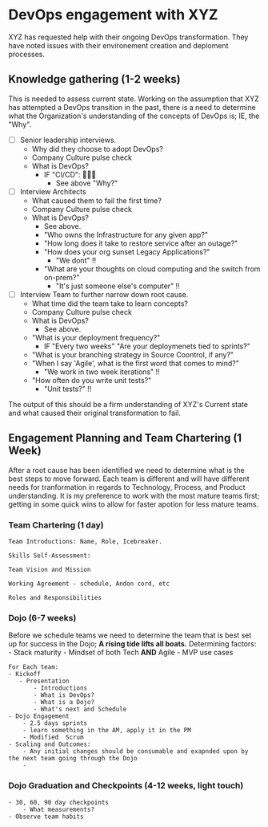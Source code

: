 # DevOps engagement with XYZ
XYZ has requested help with their ongoing DevOps transformation. They have noted issues with their environement creation and deploment processes. 

## Knowledge gathering (1-2 weeks)
This is needed to assess current state. Working on the assumption that XYZ has attempted a DevOps transition in the past, there is a need to determine what the Organization's understanding of the concepts of DevOps is; IE, the "Why".
- [ ] Senior leadership interviews.
    - Why did they choose to adopt DevOps?
    - Company Culture pulse check
    - What is DevOps?
        - IF "CI/CD": :triangular_flag_on_post::triangular_flag_on_post::triangular_flag_on_post:
            - See above "Why?"
- [ ] Interview Architects
    - What caused them to fail the first time?
    - Company Culture pulse check
    - What is DevOps?
        - See above.
        - "Who owns the Infrastructure for any given app?"
        - "How long does it take to restore service after an outage?"
        - "How does your org sunset Legacy Applications?"
            - "We dont" :bangbang:
        - "What are your thoughts on cloud computing and the switch from on-prem?"
            - "It's just someone else's computer" :bangbang:
- [ ] Interview Team to further narrow down root cause.
    - What time did the team take to learn concepts?
    - Company Culture pulse check
    - What is DevOps?
        - See above.
     - "What is your deployment frequency?"
        - IF "Every two weeks" "Are your deploymenets tied to sprints?"
     - "What is your branching strategy in Source Coontrol, if any?"
     - "When I say 'Agile', what is the first word that comes to mind?"
        - "We work in two week iterations" :bangbang:
     - "How often do you write unit tests?"
        - "Unit tests?" :bangbang:
 
The output of this should be a firm understanding of XYZ's Current state and what caused their original transformation to fail. 

## Engagement Planning and Team Chartering (1 Week)

After a root cause has been identified we need to determine what is the best steps to move forward. Each team is different and will have different needs for tranformation in regards to Technology, Process, and Product understanding. It is my preference to work with the most mature teams first; getting in some quick wins to allow for faster apotion for less mature teams. 

### Team Chartering (1 day)

    Team Introductions: Name, Role, Icebreaker.
    
    Skills Self-Assessment:
    
    Team Vision and Mission
    
    Working Agreement - schedule, Andon cord, etc
    
    Roles and Responsibilities

### Dojo (6-7 weeks)
Before we schedule teams we need to determine the team that is best set up for success in the Dojo; **A rising tide lifts all boats.**
Determining factors:
    - Stack maturity
    - Mindset of both Tech **AND** Agile
    - MVP use cases

    For Each team:
    - Kickoff
       - Presentation
           - Introductions
           - What is DevOps?
           - What is a Dojo?
           - What's next and Schedule
    - Dojo Engagement
        - 2.5 days sprints
        - learn something in the AM, apply it in the PM
        - Modified  Scrum
    - Scaling and Outcomes:
        - Any initial changes should be consumable and exapnded upon by the next team going through the Dojo
        - 

### Dojo Graduation and Checkpoints (4-12 weeks, light touch)
    - 30, 60, 90 day checkpoints
        - What measurements?
    - Observe team habits
